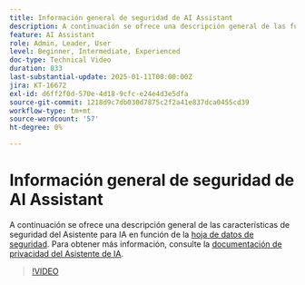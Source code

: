 ```yaml
---
title: Información general de seguridad de AI Assistant
description: A continuación se ofrece una descripción general de las funciones de seguridad del asistente de IA, basada en la hoja de datos de seguridad.
feature: AI Assistant
role: Admin, Leader, User
level: Beginner, Intermediate, Experienced
doc-type: Technical Video
duration: 833
last-substantial-update: 2025-01-11T00:00:00Z
jira: KT-16672
exl-id: d6ff2f0d-570e-4d18-9cfc-e24e4d3e5dfa
source-git-commit: 1218d9c7db030d7875c2f2a41e837dca0455cd39
workflow-type: tm+mt
source-wordcount: '57'
ht-degree: 0%

---
```



# Información general de seguridad de AI Assistant

A continuación se ofrece una descripción general de las características de seguridad del Asistente para IA en función de la <a href="https://www.adobe.com/content/dam/cc/en/trust-center/ungated/whitepapers/experience-cloud/adobe-ai-assistant-in-aep-security-fact-sheet.pdf">hoja de datos de seguridad</a>.  Para obtener más información, consulte la [documentación de privacidad del Asistente de IA](https://experienceleague.adobe.com/es/docs/experience-platform/ai-assistant/privacy).

>[!VIDEO](https://video.tv.adobe.com/v/3441066/?learn=on&enablevpops)
